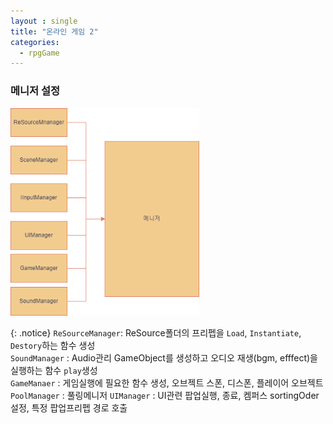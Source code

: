 ```yaml
---
layout : single
title: "온라인 게임 2"
categories:
  - rpgGame
---
```

### 메니저 설정
<img src="/assets/images/rpgManager.png" width="60%" height="60%" title="rpgManager" alt="rpgManager"/> <br/>

{: .notice}
`ReSourceManager`: ReSource폴더의 프리펩을 `Load`, `Instantiate`, `Destory`하는 함수 생성   
`SoundManager` : Audio관리 GameObject를 생성하고 오디오 재생(bgm, efffect)을 실행하는 함수 `play`생성   
`GameManaer` :  게임실행에 필요한 함수 생성, 오브젝트 스폰, 디스폰, 플레이어 오브젝트
`PoolManager` : 풀링메니저
`UIManager` : UI관련 팝업실행, 종료, 켐퍼스 sortingOder 설정, 특정 팝업프리펩 경로 호출   

